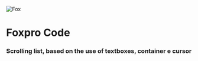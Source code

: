 ![Fox](https://upload.wikimedia.org/wikipedia/commons/6/64/Foxpro-icon.png) 
# Foxpro Code 
### Scrolling list, based on the use of textboxes, container e cursor
